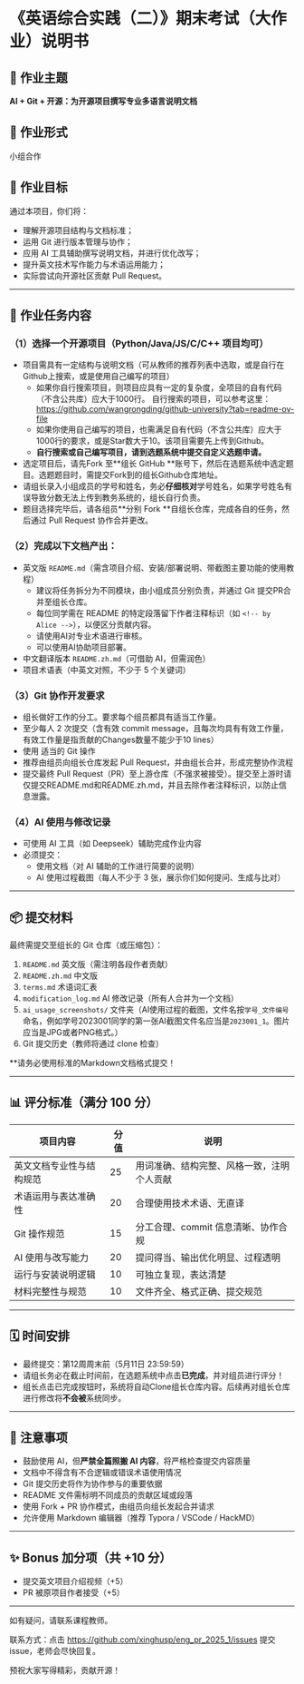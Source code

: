 # 《英语综合实践（二）》期末考试（大作业）说明书

## 🧾 作业主题

**AI + Git + 开源：为开源项目撰写专业多语言说明文档**

## 👥 作业形式

小组合作

## 🎯 作业目标

通过本项目，你们将：

- 理解开源项目结构与文档标准；
- 运用 Git 进行版本管理与协作；
- 应用 AI 工具辅助撰写说明文档，并进行优化改写；
- 提升英文技术写作能力与术语运用能力；
- 实际尝试向开源社区贡献 Pull Request。

------

## 📌 作业任务内容

### （1）选择一个开源项目（Python/Java/JS/C/C++ 项目均可）

- 项目需具有一定结构与说明文档（可从教师的推荐列表中选取，或是自行在Github上搜索，或是使用自己编写的项目）
  - 如果你自行搜索项目，则项目应具有一定的复杂度，全项目的自有代码（不含公共库）应大于1000行。 自行搜索的项目，可以参考这里：https://github.com/wangrongding/github-university?tab=readme-ov-file
  - 如果你使用自己编写的项目，也需满足自有代码（不含公共库）应大于1000行的要求，或是Star数大于10。该项目需要先上传到Github。
  - **自行搜索或自己编写项目，请到选题系统中提交自定义选题申请。**
- 选定项目后，请先Fork 至**组长 GitHub **账号下，然后在选题系统中选定题目。选题题目时，需提交Fork到的组长Github仓库地址。
- 请组长录入小组成员的学号和姓名，务必**仔细核对**学号姓名，如果学号姓名有误导致分数无法上传到教务系统的，组长自行负责。
- 题目选择完毕后，请各组员**分别 Fork **自组长仓库，完成各自的任务，然后通过 Pull Request 协作合并更改。

### （2）完成以下文档产出：

- 英文版 `README.md`（需含项目介绍、安装/部署说明、带截图主要功能的使用教程）
  - 建议将任务拆分为不同模块，由小组成员分别负责，并通过 Git 提交PR合并至组长仓库。
  - 每位同学需在 README 的特定段落留下作者注释标识（如 `<!-- by Alice -->`），以便区分贡献内容。
  - 请使用AI对专业术语进行审核。
  - 可以使用AI协助项目部署。
- 中文翻译版本 `README.zh.md`（可借助 AI，但需润色）
- 项目术语表（中英文对照，不少于 5 个关键词）

### （3）Git 协作开发要求

- 组长做好工作的分工。要求每个组员都具有适当工作量。
- 至少每人 2 次提交（含有效 commit message，且每次均具有有效工作量，有效工作量是指贡献的Changes数量不能少于10 lines）
- 使用 适当的 Git 操作
- 推荐由组员向组长仓库发起 Pull Request，并由组长合并，形成完整协作流程
- 提交最终 Pull Request（PR）至上游仓库（不强求被接受）。提交至上游时请仅提交README.md和README.zh.md，并且去除作者注释标识，以防止信息泄露。

### （4）AI 使用与修改记录

- 可使用 AI 工具（如 Deepseek）辅助完成作业内容
- 必须提交：
  - 使用文档（对 AI 辅助的工作进行简要的说明）
  - AI 使用过程截图（每人不少于 3 张，展示你们如何提问、生成与比对）

------

## 📦 提交材料

最终需提交至组长的 Git 仓库（或压缩包）：

1. `README.md` 英文版（需注明各段作者贡献）
2. `README.zh.md` 中文版
3. `terms.md` 术语词汇表
4. `modification_log.md` AI 修改记录（所有人合并为一个文档）
5. `ai_usage_screenshots/` 文件夹（AI使用过程的截图，文件名按```学号_文件编号```命名，例如学号2023001同学的第一张AI截图文件名应当是```2023001_1```。图片应当是JPG或者PNG格式。）
6. Git 提交历史（教师将通过 clone 检查）

**请务必使用标准的Markdown文档格式提交！

------

## 📊 评分标准（满分 100 分）

| 项目内容                 | 分值 | 说明                                       |
| ------------------------ | ---- | ------------------------------------------ |
| 英文文档专业性与结构规范 | 25   | 用词准确、结构完整、风格一致，注明个人贡献 |
| 术语运用与表达准确性     | 20   | 合理使用技术术语、无直译                   |
| Git 操作规范             | 15   | 分工合理、commit 信息清晰、协作合规        |
| AI 使用与改写能力        | 20   | 提问得当、输出优化明显、过程透明           |
| 运行与安装说明逻辑       | 10   | 可独立复现，表达清楚                       |
| 材料完整性与规范         | 10   | 文件齐全、格式正确、提交规范               |

------

## 🗓 时间安排

- 最终提交：第12周周末前（5月11日 23:59:59）
- 请组长务必在截止时间前，在选题系统中点击**已完成**，并对组员进行评分！
- 组长点击已完成按钮时，系统将自动Clone组长仓库内容。后续再对组长仓库进行修改将**不会被**系统同步。

------

## 🧠 注意事项

- 鼓励使用 AI，但**严禁全篇照搬 AI 内容**，将严格检查提交内容质量
- 文档中不得含有不合逻辑或错误术语使用情况
- Git 提交历史将作为协作参与的重要依据
- README 文件需标明不同成员的贡献区域或段落
- 使用 Fork + PR 协作模式，由组员向组长发起合并请求
- 允许使用 Markdown 编辑器（推荐 Typora / VSCode / HackMD）

------

## ✨ Bonus 加分项（共 +10 分）

- 提交英文项目介绍视频（+5）
- PR 被原项目作者接受（+5）

------

如有疑问，请联系课程教师。

联系方式：点击 https://github.com/xinghusp/eng_pr_2025_1/issues 提交issue，老师会尽快回复。

预祝大家写得精彩，贡献开源！
